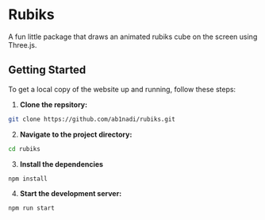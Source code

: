 # Rubiks
A fun little package that draws an animated rubiks cube on the screen using Three.js.

## Getting Started
To get a local copy of the website up and running, follow these steps:

1. **Clone the repsitory:**
```bash
git clone https://github.com/ab1nadi/rubiks.git
```
2. **Navigate to the project directory:**
```bash
cd rubiks
```
3. **Install the dependencies**
```bash
npm install
```
4. **Start the development server:**
```
npm run start
```








